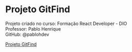 # Projeto GitFind

Projeto criado no curso: Formação React Developer - DIO    
Professor: Pablo Henrique    
GitHub: @pablohdev

<a href="https://gitfind-rho.vercel.app/" target="_blank">Projeto GitFind</a>

